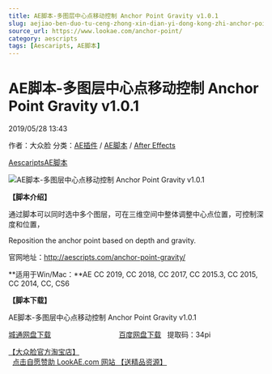 ```yaml
---
title: AE脚本-多图层中心点移动控制 Anchor Point Gravity v1.0.1
slug: aejiao-ben-duo-tu-ceng-zhong-xin-dian-yi-dong-kong-zhi-anchor-point-gravity-v1-0-1
source_url: https://www.lookae.com/anchor-point/
category: aescripts
tags: [Aescaripts, AE脚本]
---
```

# AE脚本-多图层中心点移动控制 Anchor Point Gravity v1.0.1

2019/05/28 13:43

作者：大众脸
分类：[AE插件](https://www.lookae.com/after-effects/aechajian/) / [AE脚本](https://www.lookae.com/after-effects/aescripts/) / [After Effects](https://www.lookae.com/after-effects/)

[Aescaripts](https://www.lookae.com/tag/aescaripts/)[AE脚本](https://www.lookae.com/tag/ae%e8%84%9a%e6%9c%ac/)

![AE脚本-多图层中心点移动控制 Anchor Point Gravity v1.0.1](https://www.lookae.com/wp-content/uploads/2019/05/Anchor-Point-Gravity.jpg "AE脚本-多图层中心点移动控制 Anchor Point Gravity v1.0.1-LookAE.com")

**【脚本介绍】**

通过脚本可以同时选中多个图层，可在三维空间中整体调整中心点位置，可控制深度和位置，

Reposition the anchor point based on depth and gravity.

官网地址：http://aescripts.com/anchor-point-gravity/

**适用于Win/Mac：**AE CC 2019, CC 2018, CC 2017, CC 2015.3, CC 2015, CC 2014, CC, CS6

**【脚本下载】**

AE脚本-多图层中心点移动控制 Anchor Point Gravity v1.0.1

[城通网盘下载](https://lookae.ctfile.com/fs/680462-376015205)                                  [百度网盘下载](https://pan.baidu.com/s/1XN444q5IHZGzR8_faVFDpA)   提取码：34pi

[【大众脸官方淘宝店】](https://lookae.taobao.com/)                [点击自愿赞助 LookAE.com 网站 【送精品资源】](https://www.lookae.com/sponsor/)
